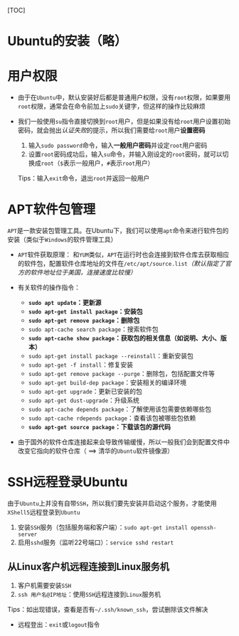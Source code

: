 [TOC]

# Ubuntu的安装（略）

# 用户权限

  * 由于在`Ubuntu`中，默认安装好后都是普通用户权限，没有`root`权限，如果要用`root`权限，通常会在命令前加上`sudo`关键字，但这样的操作比较麻烦
  
  * 我们一般使用`su`指令直接切换到`root`用户，但是如果没有给`root`用户设置初始密码，就会抛出*认证失败*的提示，所以我们需要给`root`用户**设置密码**
    1. 输入`sudo password`命令，输入**一般用户密码**并设定`root`用户密码
    2. 设置`root`密码成功后，输入`su`命令，并输入刚设定的`root`密码，就可以切换成`root`（`$`表示一般用户，`#`表示`root`用户）
    
    Tips：输入`exit`命令，退出`root`并返回一般用户

# APT软件包管理

  `APT`是一款安装包管理工具。在Ubuntu下，我们可以使用`apt`命令来进行软件包的安装（类似于`Windows`的软件管理工具）

  * `APT`软件获取原理：
    和`YUM`类似，`APT`在运行时也会连接到软件仓库去获取相应的软件包，配置软件仓库地址的文件在`/etc/apt/source.list`*（默认指定了官方的软件地址位于美国，连接速度比较慢）*
  
  * 有关软件的操作指令：
    * **`sudo apt update`：更新源**
    * **`sudo apt-get install package`：安装包**
    * **`sudo apt-get remove package`：删除包**
    * `sudo apt-cache search package`：搜索软件包
    * **`sudo apt-cache show package`：获取包的相关信息（如说明、大小、版本）**
    * `sudo apt-get install package --reinstall`：重新安装包
    * `sudo apt-get -f install`：修复安装
    * `sudo apt-get remove package --purge`：删除包，包括配置文件等
    * `sudo apt-get build-dep package`：安装相关的编译环境
    * `sudo apt-get upgrade`：更新已安装的包
    * `sudo apt-get dust-upgrade`：升级系统
    * `sudo apt-cache depends package`：了解使用该包需要依赖哪些包
    * `sudo apt-cache rdepends package`：查看该包被哪些包依赖
    * **`sudo apt-get source package`：下载该包的源代码**

  * 由于国外的软件仓库连接起来会导致传输缓慢，所以一般我们会到配置文件中改变它指向的软件仓库（ ==> 清华的`Ubuntu`软件镜像源）

# SSH远程登录Ubuntu

  由于`Ubuntu`上并没有自带`SSH`，所以我们要先安装并启动这个服务，才能使用`XShell5`远程登录到`Ubuntu`

  1. 安装`SSH`服务（包括服务端和客户端）：`sudo apt-get install openssh-server`
  2. 启用`sshd`服务（监听22号端口）：`service sshd restart`

## 从Linux客户机远程连接到Linux服务机

  1. 客户机需要安装`SSH`
  2. `ssh 用户名@IP地址`：使用`SSH`远程连接到`Linux`服务机

  Tips：如出现错误，查看是否有`~/.ssh/known_ssh`，尝试删除该文件解决

  * 远程登出：`exit`或`logout`指令
